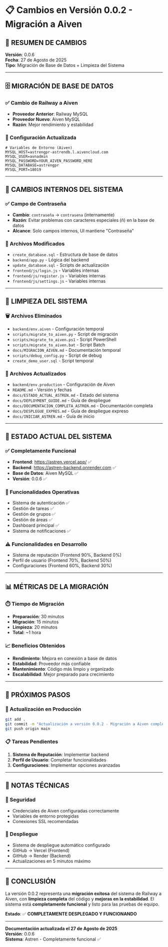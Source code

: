 # 📋 Cambios en Versión 0.0.2 - Migración a Aiven

## 🎯 **RESUMEN DE CAMBIOS**

**Versión**: 0.0.6  
**Fecha**: 27 de Agosto de 2025  
**Tipo**: Migración de Base de Datos + Limpieza del Sistema

---

## 🗄️ **MIGRACIÓN DE BASE DE DATOS**

### **✅ Cambio de Railway a Aiven**
- **Proveedor Anterior**: Railway MySQL
- **Proveedor Nuevo**: Aiven MySQL
- **Razón**: Mejor rendimiento y estabilidad

### **🔧 Configuración Actualizada**
```env
# Variables de Entorno (Aiven)
MYSQL_HOST=astrengpr-astrendb.l.aivencloud.com
MYSQL_USER=avnadmin
MYSQL_PASSWORD=YOUR_AIVEN_PASSWORD_HERE
MYSQL_DATABASE=astrengpr
MYSQL_PORT=18019
```

---

## 🔄 **CAMBIOS INTERNOS DEL SISTEMA**

### **✅ Campo de Contraseña**
- **Cambio**: `contraseña` → `contrasena` (internamente)
- **Razón**: Evitar problemas con caracteres especiales (ñ) en la base de datos
- **Alcance**: Solo campos internos, UI mantiene "Contraseña"

### **📁 Archivos Modificados**
- `create_database.sql` - Estructura de base de datos
- `backend/app.py` - Lógica del backend
- `update_database.sql` - Scripts de actualización
- `frontend/js/login.js` - Variables internas
- `frontend/js/register.js` - Variables internas
- `frontend/js/settings.js` - Variables internas

---

## 🧹 **LIMPIEZA DEL SISTEMA**

### **🗑️ Archivos Eliminados**
- `backend/env.aiven` - Configuración temporal
- `scripts/migrate_to_aiven.py` - Script de migración
- `scripts/migrate_to_aiven.ps1` - Script PowerShell
- `scripts/migrate_to_aiven.bat` - Script Batch
- `docs/MIGRACION_AIVEN.md` - Documentación temporal
- `scripts/debug_config.py` - Script de debug
- `create_demo_user.sql` - Script temporal

### **📝 Archivos Actualizados**
- `backend/env.production` - Configuración de Aiven
- `README.md` - Versión y fechas
- `docs/ESTADO_ACTUAL_ASTREN.md` - Estado del sistema
- `docs/DEPLOYMENT_GUIDE.md` - Guía de despliegue
- `docs/DOCUMENTACION_COMPLETA_ASTREN.md` - Documentación completa
- `docs/DESPLEGUE_EXPRES.md` - Guía de despliegue expreso
- `docs/INICIAR_ASTREN.md` - Guía de inicio

---

## 🚀 **ESTADO ACTUAL DEL SISTEMA**

### **✅ Completamente Funcional**
- **Frontend**: https://astren.vercel.app/ ✅
- **Backend**: https://astren-backend.onrender.com ✅
- **Base de Datos**: Aiven MySQL ✅
- **Versión**: 0.0.6 ✅

### **🔧 Funcionalidades Operativas**
- Sistema de autenticación ✅
- Gestión de tareas ✅
- Gestión de grupos ✅
- Gestión de áreas ✅
- Dashboard principal ✅
- Sistema de notificaciones ✅

### **⚠️ Funcionalidades en Desarrollo**
- Sistema de reputación (Frontend 90%, Backend 0%)
- Perfil de usuario (Frontend 70%, Backend 50%)
- Configuraciones (Frontend 60%, Backend 30%)

---

## 📊 **MÉTRICAS DE LA MIGRACIÓN**

### **⏱️ Tiempo de Migración**
- **Preparación**: 30 minutos
- **Migración**: 15 minutos
- **Limpieza**: 20 minutos
- **Total**: ~1 hora

### **📈 Beneficios Obtenidos**
- **Rendimiento**: Mejora en conexión a base de datos
- **Estabilidad**: Proveedor más confiable
- **Mantenimiento**: Código más limpio y organizado
- **Escalabilidad**: Mejor preparado para crecimiento

---

## 🎯 **PRÓXIMOS PASOS**

### **🔄 Actualización en Producción**
```bash
git add .
git commit -m "Actualización a versión 0.0.2 - Migración a Aiven completada"
git push origin main
```

### **📋 Tareas Pendientes**
1. **Sistema de Reputación**: Implementar backend
2. **Perfil de Usuario**: Completar funcionalidades
3. **Configuraciones**: Implementar opciones avanzadas

---

## 📝 **NOTAS TÉCNICAS**

### **🔐 Seguridad**
- Credenciales de Aiven configuradas correctamente
- Variables de entorno protegidas
- Conexiones SSL recomendadas

### **🔄 Despliegue**
- Sistema de despliegue automático configurado
- GitHub → Vercel (Frontend)
- GitHub → Render (Backend)
- Actualizaciones en 5 minutos máximo

---

## 🎉 **CONCLUSIÓN**

La versión 0.0.2 representa una **migración exitosa** del sistema de Railway a Aiven, con **limpieza completa** del código y **mejoras en la estabilidad**. El sistema está **completamente funcional** y listo para las pruebas de equipo.

**Estado**: ✅ **COMPLETAMENTE DESPLEGADO Y FUNCIONANDO**

---

**Documentación actualizada el 27 de Agosto de 2025**  
**Versión**: 0.0.6  
**Sistema**: Astren - Completamente funcional ✅
